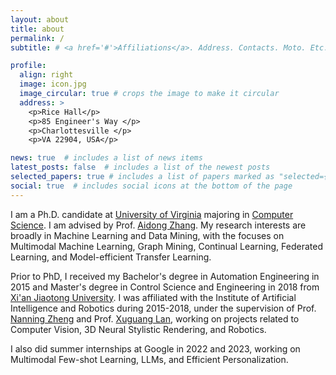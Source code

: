```yaml
---
layout: about
title: about
permalink: /
subtitle: # <a href='#'>Affiliations</a>. Address. Contacts. Moto. Etc.

profile:
  align: right
  image: icon.jpg
  image_circular: true # crops the image to make it circular
  address: >
    <p>Rice Hall</p>
    <p>85 Engineer's Way </p>
    <p>Charlottesville </p>
    <p>VA 22904, USA</p>

news: true  # includes a list of news items
latest_posts: false  # includes a list of the newest posts
selected_papers: true # includes a list of papers marked as "selected={true}"
social: true  # includes social icons at the bottom of the page
---
```


I am a Ph.D. candidate at [University of Virginia](https://www.virginia.edu) majoring in [Computer Science](https://engineering.virginia.edu/departments/computer-science). 
I am advised by Prof. [Aidong Zhang](https://scholar.google.com/citations?user=O8XxkE4AAAAJ&hl=en).
My research interests are broadly in Machine Learning and Data Mining, with the focuses on Multimodal Machine Learning, Graph Mining, Continual Learning, Federated Learning, and Model-efficient Transfer Learning.

Prior to PhD, I received my Bachelor's degree in Automation Engineering in 2015 and Master's degree in Control Science and Engineering in 2018 from [Xi'an Jiaotong University](http://en.hit.edu.cn/). I was affiliated with the Institute of Artificial Intelligence and Robotics during 2015-2018, under the supervision of Prof. [Nanning Zheng](https://research.com/u/nanning-zheng) and Prof. [Xuguang Lan](https://www.semanticscholar.org/author/Xuguang-Lan/2498428), working on projects related to Computer Vision, 3D Neural Stylistic Rendering, and Robotics.<!-- I am passionate about exploring AL/ML/CV/NLP potentials in daily lives! -->

<!-- Hi! I am currently a fifth-year Ph.D. student at MIT majoring in Electrical Engineering and Computer Science. -->
<!-- My research focuses on machine learning and developing robust and efficient algorithms driven by clinical problems.
Applications include motion-robust 3D rendering of the human brain, real-time quality assessment in MR scans as well as pose estimation and motion characterization of fetuses. -->

I also did summer internships at Google in 2022 and 2023, working on Multimodal Few-shot Learning, LLMs, and Efficient Personalization. 

<!-- I love Visual Art, Oceanography and Astronomy. I enjoy drawing and painting in my free time! -->